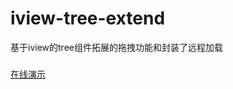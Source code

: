 # iview-tree-extend
基于iview的tree组件拓展的拖拽功能和封装了远程加载

###
[在线演示](https://flywor.github.io/iview-tree-extend/dist/index.html " 在线演示")
